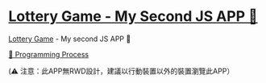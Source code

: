 # [Lottery Game - My Second JS APP 🎊](https://michellechang2006.github.io/lottery-game/)
 
[Lottery Game](https://michellechang2006.github.io/lottery-game/) - My second JS APP 🎊

[📝 Programming Process]()

(⚠️ 注意：此APP無RWD設計，建議以行動裝置以外的裝置瀏覽此APP）


